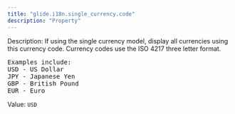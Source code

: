 ```yaml
---
title: "glide.i18n.single_currency.code"
description: "Property"
---
```


Description: If using the single currency model, display all currencies using this currency code. Currency codes use the ISO 4217 three letter format. 
<pre>
Examples include:
USD - US Dollar
JPY - Japanese Yen
GBP - British Pound
EUR - Euro
</pre>

Value: `USD`